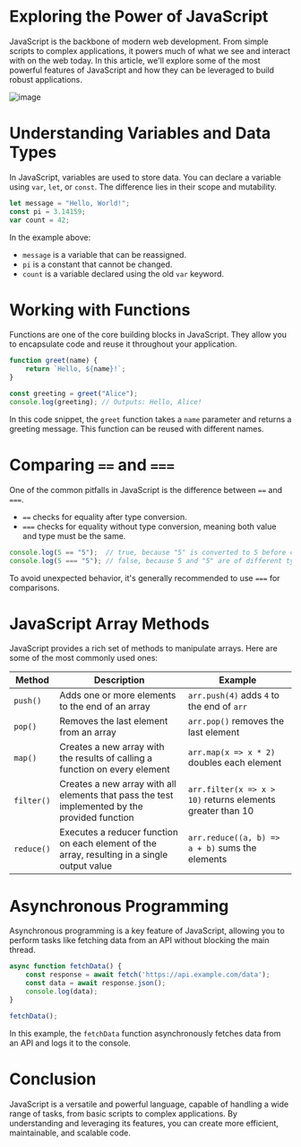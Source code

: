 # Exploring the Power of JavaScript

JavaScript is the backbone of modern web development. From simple scripts to complex applications, it powers much of what we see and interact with on the web today. In this article, we'll explore some of the most powerful features of JavaScript and how they can be leveraged to build robust applications.

![image](https://miro.medium.com/v2/resize:fit:880/0*kgknC7LyebEs72lt.png "This is an image")

# Understanding Variables and Data Types

In JavaScript, variables are used to store data. You can declare a variable using `var`, `let`, or `const`. The difference lies in their scope and mutability.

```javascript
let message = "Hello, World!";
const pi = 3.14159;
var count = 42;
```

In the example above:
- `message` is a variable that can be reassigned.
- `pi` is a constant that cannot be changed.
- `count` is a variable declared using the old `var` keyword.

# Working with Functions

Functions are one of the core building blocks in JavaScript. They allow you to encapsulate code and reuse it throughout your application.

```javascript
function greet(name) {
    return `Hello, ${name}!`;
}

const greeting = greet("Alice");
console.log(greeting); // Outputs: Hello, Alice!
```

In this code snippet, the `greet` function takes a `name` parameter and returns a greeting message. This function can be reused with different names.

# Comparing `==` and `===`

One of the common pitfalls in JavaScript is the difference between `==` and `===`. 

- `==` checks for equality after type conversion.
- `===` checks for equality without type conversion, meaning both value and type must be the same.

```javascript
console.log(5 == "5");  // true, because "5" is converted to 5 before comparison
console.log(5 === "5"); // false, because 5 and "5" are of different types
```

To avoid unexpected behavior, it's generally recommended to use `===` for comparisons.

# JavaScript Array Methods

JavaScript provides a rich set of methods to manipulate arrays. Here are some of the most commonly used ones:

| Method           | Description                                  | Example                                    |
|------------------|----------------------------------------------|--------------------------------------------|
| `push()`         | Adds one or more elements to the end of an array | `arr.push(4)` adds `4` to the end of `arr` |
| `pop()`          | Removes the last element from an array       | `arr.pop()` removes the last element       |
| `map()`          | Creates a new array with the results of calling a function on every element | `arr.map(x => x * 2)` doubles each element |
| `filter()`       | Creates a new array with all elements that pass the test implemented by the provided function | `arr.filter(x => x > 10)` returns elements greater than 10 |
| `reduce()`       | Executes a reducer function on each element of the array, resulting in a single output value | `arr.reduce((a, b) => a + b)` sums the elements |

# Asynchronous Programming

Asynchronous programming is a key feature of JavaScript, allowing you to perform tasks like fetching data from an API without blocking the main thread.

```javascript
async function fetchData() {
    const response = await fetch('https://api.example.com/data');
    const data = await response.json();
    console.log(data);
}

fetchData();
```

In this example, the `fetchData` function asynchronously fetches data from an API and logs it to the console.

# Conclusion

JavaScript is a versatile and powerful language, capable of handling a wide range of tasks, from basic scripts to complex applications. By understanding and leveraging its features, you can create more efficient, maintainable, and scalable code.